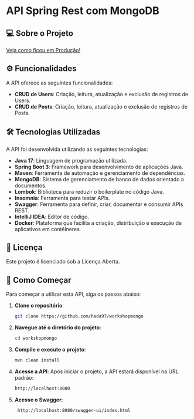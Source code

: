 # API Spring Rest com MongoDB

## 💻 Sobre o Projeto

[Veja como ficou em Produção!](https://workshop2-euctepgkf7hnc5fm.canadacentral-01.azurewebsites.net/)

## ⚙️ Funcionalidades

A API oferece as seguintes funcionalidades:
- **CRUD de Users**: Criação, leitura, atualização e exclusão de registros de Users.
- **CRUD de Posts**: Criação, leitura, atualização e exclusão de registros de Posts.

## 🛠 Tecnologias Utilizadas

A API foi desenvolvida utilizando as seguintes tecnologias:
- **Java 17**: Linguagem de programação utilizada.
- **Spring Boot 3**: Framework para desenvolvimento de aplicações Java.
- **Maven**: Ferramenta de automação e gerenciamento de dependências.
- **MongoDB**: Sistema de gerenciamento de banco de dados orientado a documentos.
- **Lombok**: Biblioteca para reduzir o boilerplate no código Java.
- **Insomnia**: Ferramenta para testar APIs.
- **Swagger**: Ferramenta para definir, criar, documentar e consumir APIs REST.
- **IntelliJ IDEA**: Editor de código.
- **Docker**:  Plataforma que facilita a criação, distribuição e execução de aplicativos em contêineres.

## 📝 Licença

Este projeto é licenciado sob a Licença Aberta.

## 🚀 Como Começar

Para começar a utilizar esta API, siga os passos abaixo:

1. **Clone o repositório**:
    ```bash
    git clone https://github.com/hada97/workshopmongo
    ```

2. **Navegue até o diretório do projeto**:
    ```bash
    cd workshopmongo
    ```

3. **Compile e execute o projeto**:
    ```bash
    mvn clean install

    ```

4. **Acesse a API**: Após iniciar o projeto, a API estará disponível na URL padrão:
    ```bash
    http://localhost:8080

    ```


6. **Acesse o Swagger**:
   ```bash
    http://localhost:8080/swagger-ui/index.html

    ```
